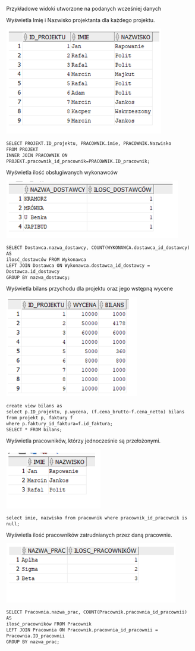 Przykładowe widoki utworzone na podanych wcześniej danych

Wyświetla Imię i Nazwisko projektanta dla każdego projektu.

![alt text](https://github.com/ThePiekorz/Database_Pracownia/blob/main/Zapytania_do_bazy/Zapytanie1.png)

```
SELECT PROJEKT.ID_projektu, PRACOWNIK.imie, PRACOWNIK.Nazwisko
FROM PROJEKT
INNER JOIN PRACOWNIK ON PROJEKT.pracownik_id_pracownik=PRACOWNIK.ID_pracownik;
```

Wyświetla ilość obsługiwanych wykonawców

![alt text](https://github.com/ThePiekorz/Database_Pracownia/blob/main/Zapytania_do_bazy/Zapytanie2.png)

```
SELECT Dostawca.nazwa_dostawcy, COUNT(WYKONAWCA.dostawca_id_dostawcy) AS
ilosć_dostawców FROM Wykonawca
LEFT JOIN Dostawca ON Wykonawca.dostawca_id_dostawcy = Dostawca.id_dostawcy
GROUP BY nazwa_dostawcy;
```

Wyświetla bilans przychodu dla projektu oraz jego wstępną wycene

![alt text](https://github.com/ThePiekorz/Database_Pracownia/blob/main/Zapytania_do_bazy/Zapytani3.png)

```
create view bilans as
select p.ID_projektu, p.wycena, (f.cena_brutto-f.cena_netto) bilans
from projekt p, faktury f
where p.faktury_id_faktura=f.id_faktura;
SELECT * FROM bilans;
```

Wyświetla pracowników, którzy jednocześnie są przełożonymi.

![alt text](https://github.com/ThePiekorz/Database_Pracownia/blob/main/Zapytania_do_bazy/Zapytanie4.png)

```
select imie, nazwisko from pracownik where pracownik_id_pracownik is null;
```

Wyświetla ilość pracowników zatrudnianych przez daną pracownie.

![alt text](https://github.com/ThePiekorz/Database_Pracownia/blob/main/Zapytania_do_bazy/Zapytanie5.png)

```
SELECT Pracownia.nazwa_prac, COUNT(Pracownik.pracownia_id_pracownii) AS
ilosć_pracowników FROM Pracownik
LEFT JOIN Pracownia ON Pracownik.pracownia_id_pracownii = Pracownia.ID_pracownii
GROUP BY nazwa_prac;
```
